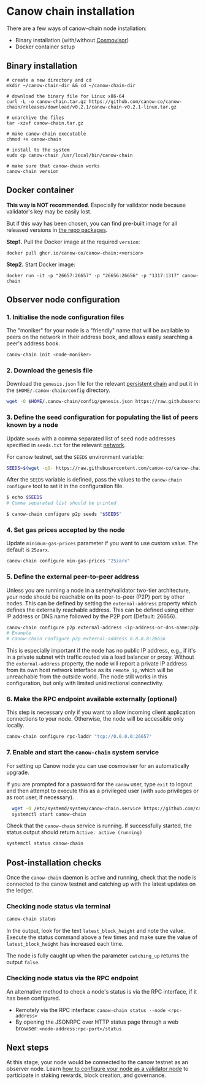 # Canow chain installation

There are a few ways of canow-chain node installation:

* Binary installation (with/without [Cosmovisor](https://docs.cosmos.network/main/tooling/cosmovisor))
* Docker container setup

## Binary installation

```commandline
# create a new directory and cd
mkdir ~/canow-chain-dir && cd ~/canow-chain-dir

# download the binary file for Linux x86-64
curl -L -o canow-chain.tar.gz https://github.com/canow-co/canow-chain/releases/download/v0.2.1/canow-chain-v0.2.1-linux.tar.gz

# unarchive the files
tar -xzvf canow-chain.tar.gz

# make canow-chain executable
chmod +x canow-chain

# install to the system
sudo cp canow-chain /usr/local/bin/canow-chain

# make sure that canow-chain works
canow-chain version
```

## Docker container

**This way is NOT recommended**. Especially for validator node because validator's key may be easily lost. 

But if this way has been chosen, you can find pre-built image for all released versions in [the repo packages](https://github.com/canow-co/canow-chain/pkgs/container/canow-chain). 

**Step1.** Pull the Docker image at the required `version`:

```commandline
docker pull ghcr.io/canow-co/canow-chain:<version>
```

**Step2.** Start Docker image:

```commandline
docker run -it -p "26657:26657" -p "26656:26656" -p "1317:1317" canow-chain
```


## Observer node configuration


### 1. Initialise the node configuration files

The "moniker" for your node is a "friendly" name that will be available to peers on the network in their address book, and allows easily searching a peer's address book.

   ```bash
   canow-chain init <node-moniker>
   ```

### 2. Download the genesis file

   Download the `genesis.json` file for the relevant [persistent chain](../../networks) and put it in the `$HOME/.canow-chain/config` directory.

   ```bash
   wget -O $HOME/.canow-chain/config/genesis.json https://raw.githubusercontent.com/canow-co/canow-chain/main/networks/testnet/genesis.json
   ```

### 3. Define the seed configuration for populating the list of peers known by a node

   Update `seeds` with a comma separated list of seed node addresses specified in `seeds.txt` for the relevant [network](../../networks).

   For canow testnet, set the `SEEDS` environment variable:

   ```bash
   SEEDS=$(wget -qO- https://raw.githubusercontent.com/canow-co/canow-chain/main/networks/testnet/seeds.txt)
   ```

   After the `SEEDS` variable is defined, pass the values to the `canow-chain configure` tool to set it in the configuration file.

   ```bash
   $ echo $SEEDS
   # Comma separated list should be printed
   
   $ canow-chain configure p2p seeds "$SEEDS"
   ```

### 4. Set gas prices accepted by the node

   Update `minimum-gas-prices` parameter if you want to use custom value. The default is `25zarx`.

   ```bash
   canow-chain configure min-gas-prices "25zarx"
   ```

### 5. Define the external peer-to-peer address

   Unless you are running a node in a sentry/validator two-tier architecture, your node should be reachable on its peer-to-peer (P2P) port by other nodes. This can be defined by setting the `external-address` property which defines the externally reachable address. This can be defined using either IP address or DNS name followed by the P2P port (Default: 26656).

   ```bash
   canow-chain configure p2p external-address <ip-address-or-dns-name:p2p-port>
   # Example
   # canow-chain configure p2p external-address 8.8.8.8:26656
   ```

   This is especially important if the node has no public IP address, e.g., if it's in a private subnet with traffic routed via a load balancer or proxy. Without the `external-address` property, the node will report a private IP address from its own host network interface as its `remote_ip`, which will be unreachable from the outside world. The node still works in this configuration, but only with limited unidirectional connectivity.

### 6. Make the RPC endpoint available externally (optional)

This step is necessary only if you want to allow incoming client application connections to your node. Otherwise, the node will be accessible only locally.

```bash
canow-chain configure rpc-laddr "tcp://0.0.0.0:26657"
 ```

### 7. Enable and start the `canow-chain` system service

For setting up Canow node you can use cosmoviser for an automatically upgrade.

If you are prompted for a password for the `canow` user, type `exit` to logout and then attempt to execute this as a privileged user (with `sudo` privileges or as root user, if necessary).

```bash
  wget -O /etc/systemd/system/canow-chain.service https://github.com/canow-co/canow-chain/releases/download/v0.2.1/cosmovisor.service
  systemctl start canow-chain
```

Check that the `canow-chain` service is running. If successfully started, the status output should return `Active: active (running)`

```bash
systemctl status canow-chain
```

## Post-installation checks

Once the `canow-chain` daemon is active and running, check that the node is connected to the canow testnet and catching up with the latest updates on the ledger.

### Checking node status via terminal

```bash
canow-chain status
```

In the output, look for the text `latest_block_height` and note the value. Execute the status command above a few times and make sure the value of `latest_block_height` has increased each time.

The node is fully caught up when the parameter `catching_up` returns the output `false`.

### Checking node status via the RPC endpoint

An alternative method to check a node's status is via the RPC interface, if it has been configured.

* Remotely via the RPC interface: `canow-chain status --node <rpc-address>`
* By opening the JSONRPC over HTTP status page through a web browser: `<node-address:rpc-port>/status`

## Next steps

At this stage, your node would be connected to the canow testnet as an observer node. Learn [how to configure your node as a validator node](validator-creation.md) to participate in staking rewards, block creation, and governance.

